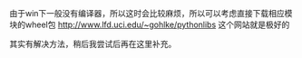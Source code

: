 由于win下一般没有编译器，所以这时会比较麻烦，所以可以考虑直接下载相应模块的wheel包
http://www.lfd.uci.edu/~gohlke/pythonlibs 这个网站就是极好的

其实有解决方法，稍后我尝试后再在这里补充。
